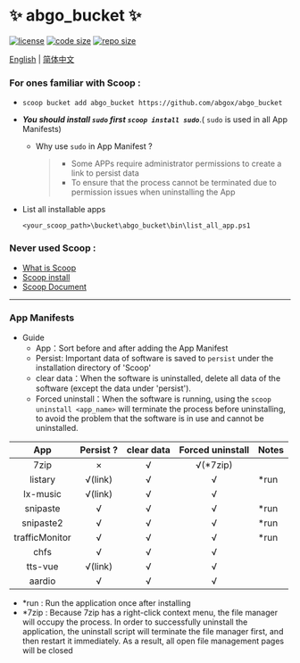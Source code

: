 # ✨ abgo_bucket ✨

[![license](https://img.shields.io/github/license/abgox/abgo_bucket)](https://github.com/ivaquero/scoopet/blob/master/LICENSE)
[![code size](https://img.shields.io/github/languages/code-size/abgox/abgo_bucket.svg)](https://img.shields.io/github/languages/code-size/abgox/abgo_bucket.svg)
[![repo size](https://img.shields.io/github/repo-size/abgox/abgo_bucket.svg)](https://img.shields.io/github/repo-size/abgox/abgo_bucket.svg)

<p align="left">
<a href="README_EN.md">English</a> |
<a href="README.md">简体中文</a>
</p>

### For ones familiar with Scoop :

-   `scoop bucket add abgo_bucket https://github.com/abgox/abgo_bucket`
-   _**You should install `sudo` first `scoop install sudo`**_.( `sudo` is used in all App Manifests)
    -   Why use `sudo` in App Manifest ?
        > -   Some APPs require administrator permissions to create a link to persist data
        > -   To ensure that the process cannot be terminated due to permission issues when uninstalling the App
-   List all installable apps

    ```powershell>
    <your_scoop_path>\bucket\abgo_bucket\bin\list_all_app.ps1
    ```

### Never used Scoop :

-   [What is Scoop](https://github.com/ScoopInstaller/Scoop)
-   [Scoop install](https://github.com/ScoopInstaller/Install)
-   [Scoop Document](https://github.com/ScoopInstaller/Scoop/wiki)

---

### App Manifests

-   Guide
    -   App：Sort before and after adding the App Manifest
    -   Persist: Important data of software is saved to `persist` under the installation directory of 'Scoop'
    -   clear data：When the software is uninstalled, delete all data of the software (except the data under 'persist').
    -   Forced uninstall：When the software is running, using the `scoop uninstall <app_name>` will terminate the process before uninstalling, to avoid the problem that the software is in use and cannot be uninstalled.

|      App       | Persist ? | clear data | Forced uninstall | Notes |
| :------------: | :-------: | :--------: | :--------------: | ----- |
|      7zip      |     ×     |     √      |    √(\*7zip)     |       |
|    listary     |  √(link)  |     √      |        √         | \*run |
|    lx-music    |  √(link)  |     √      |        √         |       |
|    snipaste    |     √     |     √      |        √         | \*run |
|   snipaste2    |     √     |     √      |        √         | \*run |
| trafficMonitor |     √     |     √      |        √         | \*run |
|      chfs      |     √     |     √      |        √         |       |
|    tts-vue     |  √(link)  |     √      |        √         |       |
|     aardio     |     √     |     √      |        √         |       |

-   \*run : Run the application once after installing
-   \*7zip : Because 7zip has a right-click context menu, the file manager will occupy the process. In order to successfully uninstall the application, the uninstall script will terminate the file manager first, and then restart it immediately. As a result, all open file management pages will be closed

